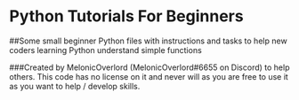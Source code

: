 # Python Tutorials For Beginners

##Some small beginner Python files with instructions and tasks to help new coders learning Python understand simple functions

###Created by MelonicOverlord (MelonicOverlord#6655 on Discord) to help others. This code has no license on it and never will as you are free to use it as you want to help / develop skills.
